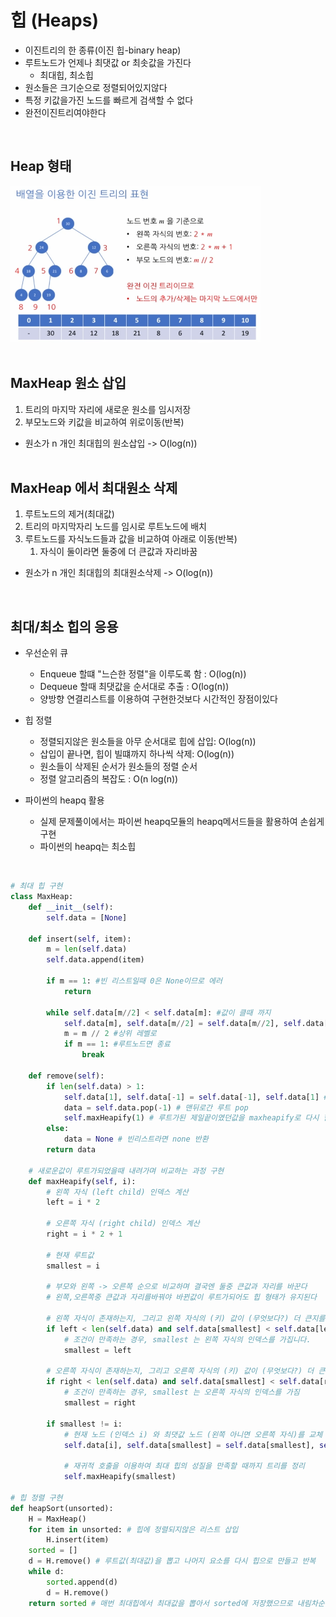 # 힙 (Heaps)
- 이진트리의 한 종류(이진 힙-binary heap)
- 루트노드가 언제나 최댓값 or 최솟값을 가진다
  - 최대힙, 최소힙
- 원소들은 크기순으로 정렬되어있지않다
- 특정 키값을가진 노드를 빠르게 검색할 수 없다
- 완전이진트리여야한다  
<br>

## Heap 형태  
<img src="../img/maxheap.PNG" width=400px height=250px>  
<br><br>

## MaxHeap 원소 삽입
1. 트리의 마지막 자리에 새로운 원소를 임시저장
2. 부모노드와 키값을 비교하여 위로이동(반복)
- 원소가 n 개인 최대힙의 원소삽입 -> O(log(n))
<br><br>

## MaxHeap 에서 최대원소 삭제
1. 루트노드의 제거(최대값)
2. 트리의 마지막자리 노드를 임시로 루트노드에 배치
3. 루트노드를 자식노드들과 값을 비교하여 아래로 이동(반복)
   1. 자식이 둘이라면 둘중에 더 큰값과 자리바꿈
- 원소가 n 개인 최대힙의 최대원소삭제 -> O(log(n))  
<br>

## 최대/최소 힙의 응용
- 우선순위 큐
  - Enqueue 할떄 "느슨한 정렬"을 이루도록 함 : O(log(n))
  - Dequeue 할때 최댓값을 순서대로 추출 : O(log(n))
  - 양방향 연결리스트를 이용하여 구현한것보다 시간적인 장점이있다
- 힙 정렬
  - 정렬되지않은 원소들을 아무 순서대로 힙에 삽입: O(log(n))
  - 삽입이 끝나면, 힙이 빌떄까지 하나씩 삭제: O(log(n))
  - 원소들이 삭제된 순서가 원소들의 정렬 순서
  - 정렬 알고리즘의 복잡도 : O(n log(n))

- 파이썬의 heapq 활용
  - 실제 문제풀이에서는 파이썬 heapq모듈의 heapq메서드들을 활용하여 손쉽게 구현
  - 파이썬의 heapq는 최소힙
<br>

```python
# 최대 힙 구현
class MaxHeap:
    def __init__(self):
        self.data = [None]

    def insert(self, item):
        m = len(self.data)
        self.data.append(item)
        
        if m == 1: #빈 리스트일때 0은 None이므로 에러
            return
        
        while self.data[m//2] < self.data[m]: #값이 클때 까지
            self.data[m], self.data[m//2] = self.data[m//2], self.data[m] #치환
            m = m // 2 #상위 레벨로
            if m == 1: #루트노드면 종료
                break

    def remove(self):
        if len(self.data) > 1:
            self.data[1], self.data[-1] = self.data[-1], self.data[1] # 제일끝값을 루트와 자리바꿈
            data = self.data.pop(-1) # 맨뒤로간 루트 pop
            self.maxHeapify(1) # 루트가된 제일끝이였던값을 maxheapify로 다시 힙의구조를 띄도록 자식들과 대소 비교
        else:
            data = None # 빈리스트라면 none 반환
        return data

    # 새로운값이 루트가되었을때 내려가며 비교하는 과정 구현
    def maxHeapify(self, i):
        # 왼쪽 자식 (left child) 인덱스 계산
        left = i * 2

        # 오른쪽 자식 (right child) 인덱스 계산
        right = i * 2 + 1
        
        # 현재 루트값
        smallest = i
        
        # 부모와 왼쪽 -> 오른쪽 순으로 비교하며 결국엔 둘중 큰값과 자리를 바꾼다
        # 왼쪽,오른쪽중 큰값과 자리를바꿔야 바뀐값이 루트가되어도 힙 형태가 유지된다
        
        # 왼쪽 자식이 존재하는지, 그리고 왼쪽 자식의 (키) 값이 (무엇보다?) 더 큰지를 판단
        if left < len(self.data) and self.data[smallest] < self.data[left]:
            # 조건이 만족하는 경우, smallest 는 왼쪽 자식의 인덱스를 가집니다.
            smallest = left

        # 오른쪽 자식이 존재하는지, 그리고 오른쪽 자식의 (키) 값이 (무엇보다?) 더 큰지를 판단
        if right < len(self.data) and self.data[smallest] < self.data[right]:
            # 조건이 만족하는 경우, smallest 는 오른쪽 자식의 인덱스를 가짐
            smallest = right

        if smallest != i:
            # 현재 노드 (인덱스 i) 와 최댓값 노드 (왼쪽 아니면 오른쪽 자식)를 교체
            self.data[i], self.data[smallest] = self.data[smallest], self.data[i]

            # 재귀적 호출을 이용하여 최대 힙의 성질을 만족할 때까지 트리를 정리
            self.maxHeapify(smallest)

# 힙 정렬 구현
def heapSort(unsorted):
    H = MaxHeap()
    for item in unsorted: # 힙에 정렬되지않은 리스트 삽입
        H.insert(item)
    sorted = []
    d = H.remove() # 루트값(최대값)을 뽑고 나머지 요소를 다시 힙으로 만들고 반복
    while d:
        sorted.append(d)
        d = H.remove()
    return sorted # 매번 최대힙에서 최대값을 뽑아서 sorted에 저장했으므로 내림차순정렬이 완성됨
```
